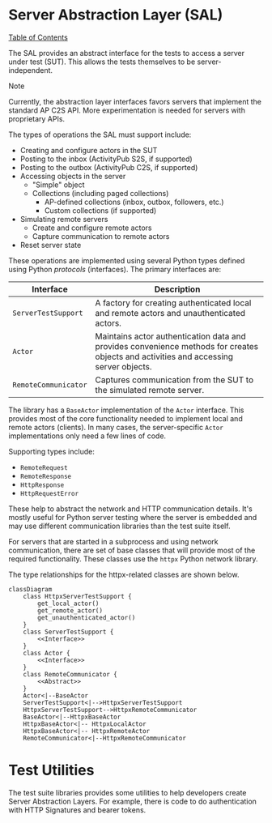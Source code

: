 
# Server Abstraction Layer (SAL)

[Table of Contents](toc.md)

The SAL provides an abstract interface for the tests to access a server under test (SUT). This allows the tests themselves to be server-independent.

> [!NOTE]
> Currently, the abstraction layer interfaces favors servers that implement the standard AP C2S API. More experimentation is needed for servers with proprietary APIs.

The types of operations the SAL must support include:

* Creating and configure actors in the SUT
* Posting to the inbox (ActivityPub S2S, if supported)
* Posting to the outbox (ActivityPub C2S, if supported)
* Accessing objects in the server
  * "Simple" object
  * Collections (including paged collections)
    * AP-defined collections (inbox, outbox, followers, etc.)
    * Custom collections (if supported)
* Simulating remote servers
  * Create and configure remote actors
  * Capture communication to remote actors
* Reset server state

These operations are implemented using several Python types defined using Python *protocols* (interfaces). The primary interfaces are:

| Interface | Description |
|-----------|-------------|
| `ServerTestSupport` | A factory for creating authenticated local and remote actors and unauthenticated actors. |
| `Actor` | Maintains actor authentication data and provides convenience methods for creates objects and activities and accessing server objects. |
| `RemoteCommunicator` | Captures communication from the SUT to the simulated remote server. |

The library has a `BaseActor` implementation of the `Actor` interface. This provides most of the core functionality needed to implement local and remote actors (clients). In many cases, the server-specific `Actor` implementations only need a few lines of code.

Supporting types include:

* `RemoteRequest`
* `RemoteResponse`
* `HttpResponse`
* `HttpRequestError`

These help to abstract the network and HTTP communication details. It's mostly useful for Python server testing where the server is embedded and may use different communication libraries than the test suite itself.

For servers that are started in a subprocess and using network communication, there are set of base classes that will provide most of the required functionality. These classes use the `httpx` Python network library.

The type relationships for the httpx-related classes are shown below.

```mermaid
classDiagram
    class HttpxServerTestSupport {
        get_local_actor()
        get_remote_actor()
        get_unauthenticated_actor()
    }
    class ServerTestSupport {
        <<Interface>>
    }
    class Actor {
        <<Interface>>
    }
    class RemoteCommunicator {
        <<Abstract>>
    }
    Actor<|--BaseActor
    ServerTestSupport<|-->HttpxServerTestSupport
    HttpxServerTestSupport-->HttpxRemoteCommunicator
    BaseActor<|--HttpxBaseActor
    HttpxBaseActor<|-- HttpxLocalActor
    HttpxBaseActor<|-- HttpxRemoteActor
    RemoteCommunicator<|--HttpxRemoteCommunicator

```
# Test Utilities

The test suite libraries provides some utilities to help developers create Server Abstraction Layers. For example, there is code to do authentication with HTTP Signatures and bearer tokens.
